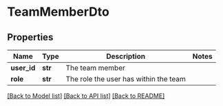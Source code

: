 # TeamMemberDto

## Properties
Name | Type | Description | Notes
------------ | ------------- | ------------- | -------------
**user_id** | **str** | The team member | 
**role** | **str** | The role the user has within the team | 

[[Back to Model list]](../README.md#documentation-for-models) [[Back to API list]](../README.md#documentation-for-api-endpoints) [[Back to README]](../README.md)


